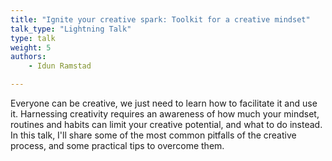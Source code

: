 ```yaml
---
title: "Ignite your creative spark: Toolkit for a creative mindset"
talk_type: "Lightning Talk"
type: talk
weight: 5
authors:
    - Idun Ramstad

---
```

Everyone can be creative, we just need to learn how to facilitate it and use it. Harnessing creativity requires an awareness of how much your mindset, routines and habits can limit your creative potential, and what to do instead. In this talk, I'll share some of the most common pitfalls of the creative process, and some practical tips to overcome them.
